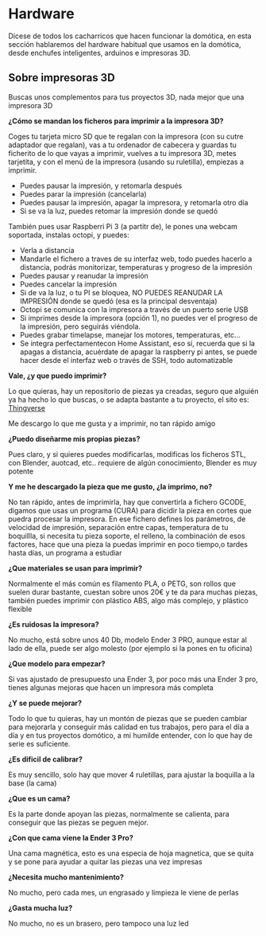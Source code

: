 # Hardware

Dícese de todos los cacharricos que hacen funcionar la domótica, en esta sección hablaremos del hardware habitual que usamos en la domótica, desde enchufes inteligentes, arduinos e impresoras 3D.

## Sobre impresoras 3D

Buscas unos complementos para tus proyectos 3D, nada mejor que una impresora 3D

**¿Cómo se mandan los ficheros para imprimir a la impresora 3D?**

Coges tu tarjeta micro SD que te regalan con la impresora (con su cutre adaptador que regalan), vas a tu ordenador de cabecera y guardas tu ficherito de lo que vayas a imprimir, vuelves a tu impresora 3D, metes tarjetita, y con el menú de la impresora (usando su ruletilla), empiezas a imprimir.

* Puedes pausar la impresión, y retomarla después
* Puedes parar la impresión (cancelarla)
* Puedes pausar la impresión, apagar la impresora, y retomarla otro día
* Si se va la luz, puedes retomar la impresión donde se quedó

También pues usar Raspberri Pi 3 (a partitr de), le pones una webcam soportada, instalas octopi, y puedes:

* Verla a distancia
* Mandarle el fichero a traves de su interfaz web, todo puedes hacerlo a distancia, podrás monitorizar, temperaturas y progreso de la impresión
* Puedes pausar y reanudar la impresión
* Puedes cancelar la impresión
* Si de va la luz, o tu PI se bloquea, NO PUEDES REANUDAR LA IMPRESIÓN donde se quedó (esa es la principal desventaja)
* Octopi se comunica con la impresora a través de un puerto serie USB
* Si imprimes desde la impresora (opción 1), no puedes ver el progreso de la impresión, pero seguirás viéndola.
* Puedes grabar timelapse, manejar los motores, temperaturas, etc...
* Se integra perfectamentecon Home Assistant, eso sí, recuerda que si la apagas a distancia, acuérdate de apagar la raspberry pi antes, se puede hacer desde el interfaz web o través de SSH, todo automatizable


**Vale, ¿y que puedo imprimir?**

Lo que quieras, hay un repositorio de piezas ya creadas, seguro que alguién ya ha hecho lo que buscas, o se adapta bastante a tu proyecto, el sito es: <a href="https://www.thingiverse.com/" target="_blank">Thingverse</a>

Me descargo lo que me gusta y a imprimir, no tan rápido amigo 

**¿Puedo diseñarme mis propias piezas?**

Pues claro, y si quieres puedes modificarlas, modificas los ficheros STL, con Blender, auotcad, etc.. requiere de algún conocimiento, Blender es muy potente

**Y me he descargado la pieza que me gusto, ¿la imprimo, no?**

No tan rápido, antes de imprimirla, hay que convertirla a fichero GCODE, digamos que usas un programa (CURA) para dicidir la pieza en cortes que puedra procesar la impresora.
En ese fichero defines los parámetros, de velocidad de impresión, separación entre capas, temperatura de tu boquillla, si necesita tu pieza soporte, el relleno, la combinación de esos factores, hace que una pieza la puedas imprimir en poco tiempo,o tardes hasta días, un programa a estudiar

**¿Que materiales se usan para imprimir?**

Normalmente el más común es filamento PLA, o PETG, son rollos que suelen durar bastante, cuestan sobre unos 20€ y te da para muchas piezas, también puedes imprimir con plástico ABS, algo más complejo, y plástico flexible

**¿Es ruidosas la impresora?**

No mucho, está sobre unos 40 Db, modelo Ender 3 PRO, aunque estar al lado de ella, puede ser algo molesto (por ejemplo si la pones en tu oficina)

**¿Que modelo para empezar?**

Si vas ajustado de presupuesto una Ender 3, por poco más una Ender 3 pro, tienes algunas mejoras que hacen un impresora más completa

**¿Y se puede mejorar?**

Todo lo que tu quieras, hay un montón de piezas que se pueden cambiar para mejorarla y conseguir más calidad en tus trabajos, pero para el día a día y en tus proyectos domótico, a mi humilde entender, con lo que hay de serie es suficiente.

**¿Es dificil de calibrar?**

Es muy sencillo, solo hay que mover 4 ruletillas, para ajustar la boquilla a la base (la cama)

**¿Que es un cama?**

Es la parte donde apoyan las piezas, normalmente se calienta, para conseguir que las piezas se peguen mejor.

**¿Con que cama viene la Ender 3 Pro?**

Una cama magnética, esto es una especia de hoja magnetica, que se quita y se pone para ayudar a quitar las piezas una vez impresas

**¿Necesita mucho mantenimiento?**

No mucho, pero cada mes, un engrasado y limpieza le viene de perlas

**¿Gasta mucha luz?**

No mucho, no es un brasero, pero tampoco una luz led




